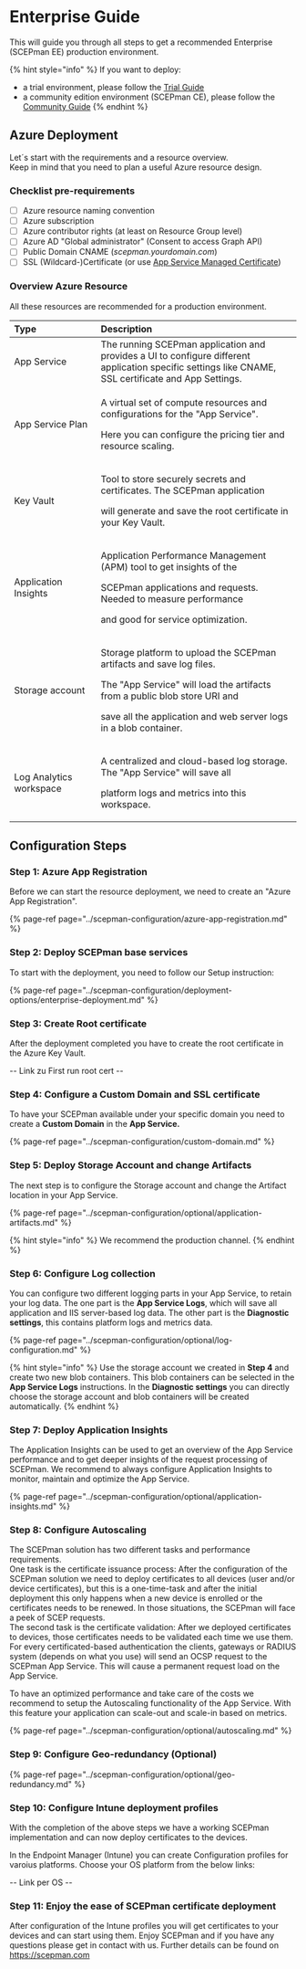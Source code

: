 # Enterprise Guide

This will guide you through all steps to get a recommended Enterprise \(SCEPman EE\) production environment.

{% hint style="info" %}
If you want to deploy:

* a trial environment, please follow the [Trial Guide](trial-guide.md)
* a community edition environment \(SCEPman CE\), please follow the [Community Guide](community-guide.md)
{% endhint %}

## Azure Deployment

Let´s start with the requirements and a resource overview.  
Keep in mind that you need to plan a useful Azure resource design.

### Checklist pre-requirements

* [ ] Azure resource naming convention
* [ ] Azure subscription
* [ ] Azure contributor rights \(at least on Resource Group level\)
* [ ] Azure AD "Global administrator" \(Consent to access Graph API\)
* [ ] Public Domain CNAME \(_scepman.yourdomain.com_\)
* [ ] SSL \(Wildcard-\)Certificate \(or use [App Service Managed Certificate](https://docs.microsoft.com/en-us/azure/app-service/configure-ssl-certificate#create-a-free-certificate-preview)\)

### Overview Azure Resource

All these resources are recommended for a production environment.

<table>
  <thead>
    <tr>
      <th style="text-align:left">Type</th>
      <th style="text-align:left">Description</th>
    </tr>
  </thead>
  <tbody>
    <tr>
      <td style="text-align:left">App Service</td>
      <td style="text-align:left">The running SCEPman application and provides a UI to configure different
        <br
        />application specific settings like CNAME, SSL certificate and App Settings.</td>
    </tr>
    <tr>
      <td style="text-align:left">App Service Plan</td>
      <td style="text-align:left">
        <p>A virtual set of compute resources and configurations for the &quot;App
          Service&quot;.</p>
        <p>Here you can configure the pricing tier and resource scaling.</p>
      </td>
    </tr>
    <tr>
      <td style="text-align:left">Key Vault</td>
      <td style="text-align:left">
        <p>Tool to store securely secrets and certificates. The SCEPman application</p>
        <p>will generate and save the root certificate in your Key Vault.</p>
      </td>
    </tr>
    <tr>
      <td style="text-align:left">Application Insights</td>
      <td style="text-align:left">
        <p>Application Performance Management (APM) tool to get insights of the</p>
        <p>SCEPman applications and requests. Needed to measure performance</p>
        <p>and good for service optimization.</p>
      </td>
    </tr>
    <tr>
      <td style="text-align:left">Storage account</td>
      <td style="text-align:left">
        <p>Storage platform to upload the SCEPman artifacts and save log files.</p>
        <p>The &quot;App Service&quot; will load the artifacts from a public blob
          store URI and</p>
        <p>save all the application and web server logs in a blob container.</p>
      </td>
    </tr>
    <tr>
      <td style="text-align:left">Log Analytics workspace</td>
      <td style="text-align:left">
        <p>A centralized and cloud-based log storage. The &quot;App Service&quot;
          will save all</p>
        <p>platform logs and metrics into this workspace.</p>
      </td>
    </tr>
  </tbody>
</table>

## Configuration Steps

### Step 1: Azure App Registration

Before we can start the resource deployment, we need to create an "Azure App Registration".

{% page-ref page="../scepman-configuration/azure-app-registration.md" %}

### Step 2: Deploy SCEPman base services

To start with the deployment, you need to follow our Setup instruction:

{% page-ref page="../scepman-configuration/deployment-options/enterprise-deployment.md" %}

### Step 3: Create Root certificate

After the deployment completed you have to create the root certificate in the Azure Key Vault.

-- Link zu First run root cert --

### Step 4: Configure a Custom Domain and SSL certificate

To have your SCEPman available under your specific domain you need to create a **Custom Domain** in the **App Service.**

{% page-ref page="../scepman-configuration/custom-domain.md" %}

### Step 5: Deploy Storage Account and change Artifacts

The next step is to configure the Storage account and change the Artifact location in your App Service.

{% page-ref page="../scepman-configuration/optional/application-artifacts.md" %}

{% hint style="info" %}
We recommend the production channel.
{% endhint %}

### Step 6: Configure Log collection

You can configure two different logging parts in your App Service, to retain your log data. The one part is the **App Service Logs**, which will save all application and IIS server-based log data. The other part is the **Diagnostic settings**, this contains platform logs and metrics data.

{% page-ref page="../scepman-configuration/optional/log-configuration.md" %}

{% hint style="info" %}
Use the storage account we created in **Step 4** and create two new blob containers. This blob containers can be selected in the **App Service Logs** instructions. In the **Diagnostic settings** you can directly choose the storage account and blob containers will be created automatically.
{% endhint %}

### Step 7: Deploy Application Insights

The Application Insights can be used to get an overview of the App Service performance and to get deeper insights of the request processing of SCEPman. We recommend to always configure Application Insights to monitor, maintain and optimize the App Service.

{% page-ref page="../scepman-configuration/optional/application-insights.md" %}

### Step 8: Configure Autoscaling

The SCEPman solution has two different tasks and performance requirements.  
One task is the certificate issuance process: After the configuration of the SCEPman solution we need to deploy certificates to all devices \(user and/or device certificates\), but this is a one-time-task and after the initial deployment this only happens when a new device is enrolled or the certificates needs to be renewed. In those situations, the SCEPman will face a peek of SCEP requests.  
The second task is the certificate validation: After we deployed certificates to devices, those certificates needs to be validated each time we use them. For every certificated-based authentication the clients, gateways or RADIUS system \(depends on what you use\) will send an OCSP request to the SCEPman App Service. This will cause a permanent request load on the App Service.

To have an optimized performance and take care of the costs we recommend to setup the Autoscaling functionality of the App Service. With this feature your application can scale-out and scale-in based on metrics.

{% page-ref page="../scepman-configuration/optional/autoscaling.md" %}

### Step 9: Configure Geo-redundancy \(Optional\)

{% page-ref page="../scepman-configuration/optional/geo-redundancy.md" %}

### Step 10: Configure Intune deployment profiles

With the completion of the above steps we have a working SCEPman implementation and can now deploy certificates to the devices.

In the Endpoint Manager (Intune) you can create Configuration profiles for varoius platforms. Choose your OS platform from the below links:

-- Link per OS --

### Step 11: Enjoy the ease of SCEPman certificate deployment 

After configuration of the Intune profiles you will get certificates to your devices and can start using them.
Enjoy SCEPman and if you have any questions please get in contact with us. 
Further details can be found on https://scepman.com
